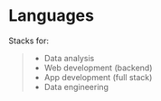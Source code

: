 # Languages

Stacks for:

> - Data analysis
> - Web development (backend)
> - App development (full stack)
> - Data engineering
